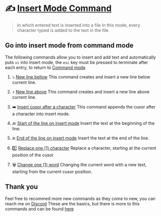 # :writing_hand: [Insert Mode Command](/vi/insert-mode/insert_mode)
> In which entered text is inserted into a file
In this mode, every character typed is added to the text in the file.

## Go into insert mode from command mode
The following commands allow you to insert and add text and automatically puts `vi` into insert mode, the `esc` key must be pressed to terminate after each entry, to return to [Command mode](/vi/command-mode/README.md)

1. :arrow_heading_down: [New line bellow](/vi/insert-mode/new_line-bellow)
 This command creates and insert a new line below current line.

1. :arrow_heading_up: [New line above](/vi/insert-mode/new_line-above)
 This command creates and insert a new line above current line.

1. :arrow_right: [Insert cusor after a character](/vi/insert-mode/insert_after-character)
 This command appends the cusor after a character into insert mode.

1. :back: [Start of the line on insert mode](/vi/insert-mode/insert_line-start)
 Insert the text at the beginning of the line.

1. :end: [End of the line on insert mode](/vi/insert-mode/insert_line-end)
 Insert the text at the end of the line.

1. :one: [Replace one (1) character](/vi/insert-mode/replace_character)
 Replace a character, starting at the current position of the cusor

1. :wastebasket: [Change one (1) word](/vi/insert-mode/change_word)
 Changing the current word with a new text, starting from the current cusor position.

## Thank you
Feel free to recommed more new commands as they come to new, you can reach me on [Discord](https://discord.com/users/982980024950997073)
These are the basics, but there is more to this commands and can be found [here](https://www.cs.colostate.edu/helpdocs/vi.html)